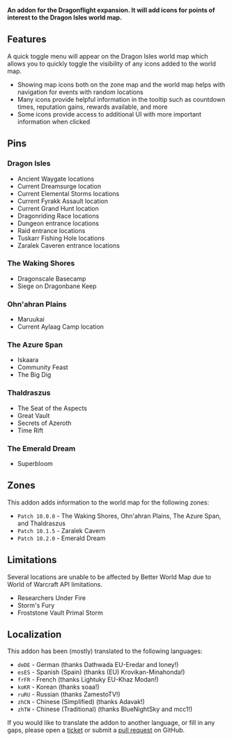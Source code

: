 **An addon for the Dragonflight expansion. It will add icons for points of interest to the Dragon Isles world map.**

## Features

A quick toggle menu will appear on the Dragon Isles world map which allows you to quickly toggle the visibility of any icons added to the world map.

* Showing map icons both on the zone map and the world map helps with navigation for events with random locations
* Many icons provide helpful information in the tooltip such as countdown times, reputation gains, rewards available, and more
* Some icons provide access to additional UI with more important information when clicked

## Pins

### Dragon Isles

* Ancient Waygate locations
* Current Dreamsurge location
* Current Elemental Storms locations
* Current Fyrakk Assault location
* Current Grand Hunt location
* Dragonriding Race locations
* Dungeon entrance locations
* Raid entrance locations
* Tuskarr Fishing Hole locations
* Zaralek Caveren entrance locations

### The Waking Shores

* Dragonscale Basecamp
* Siege on Dragonbane Keep

### Ohn'ahran Plains

* Maruukai
* Current Aylaag Camp location

### The Azure Span

* Iskaara
* Community Feast
* The Big Dig

### Thaldraszus

* The Seat of the Aspects
* Great Vault
* Secrets of Azeroth
* Time Rift

### The Emerald Dream

* Superbloom

## Zones

This addon adds information to the world map for the following zones:

* `Patch 10.0.0` - The Waking Shores, Ohn'ahran Plains, The Azure Span, and Thaldraszus
* `Patch 10.1.5` - Zaralek Cavern
* `Patch 10.2.0` - Emerald Dream

## Limitations

Several locations are unable to be affected by Better World Map due to World of Warcraft API limitations.

* Researchers Under Fire
* Storm's Fury
* Froststone Vault Primal Storm

## Localization

This addon has been (mostly) translated to the following languages:

* `deDE` - German (thanks Dathwada EU-Eredar and Ioney!)
* `esES` - Spanish (Spain) (thanks (EU) Krovikan-Minahonda!)
* `frFR` - French (thanks Lightuky EU-Khaz Modan!)
* `koKR` - Korean (thanks soaa!)
* `ruRU` - Russian (thanks ZamestoTV!)
* `zhCN` - Chinese (Simplified) (thanks Adavak!)
* `zhTW` - Chinese (Traditional) (thanks BlueNightSky and mcc1!)

If you would like to translate the addon to another language, or fill in any gaps, please open a [ticket](https://github.com/wyldclaw/betterworldmap-addons/issues) or submit a [pull request](https://github.com/wyldclaw/betterworldmap-addons/pulls) on GitHub.